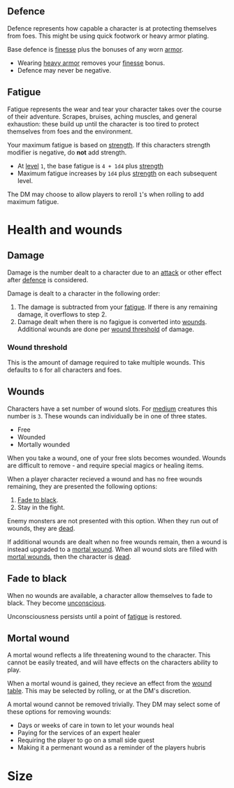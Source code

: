 
## Defence
Defence represents how capable a character is at protecting themselves from foes. This might be using quick footwork or heavy armor plating.

Base defence is [finesse](#Finesse) plus the bonuses of any worn [armor](items.md#Armor).
- Wearing [heavy armor](items.md#Heavy-armor) removes your [finesse](#Finesse) bonus.
- Defence may never be negative.

## Fatigue
Fatigue represents the wear and tear your character takes over the course of their adventure. Scrapes, bruises, aching muscles, and general exhaustion: these build up until the character is too tired to protect themselves from foes and the environment.

Your maximum fatigue is based on [strength](#Strength). If this characters strength modifier is negative, do **not** add strength.

 - At [level](#Level) `1`, the base fatigue is `4 + 1d4` plus [strength](#Strength)
 - Maximum fatigue increases by `1d4` plus [strength](#Strength) on each subsequent level.

The DM may choose to allow players to reroll `1`'s when rolling to add maximum fatigue.

# Health and wounds 
 
## Damage 
Damage is the number dealt to a character due to an [attack](rolls.md#Attack) or other effect after [defence](#Defence) is considered. 
 
Damage is dealt to a character in the following order: 
 1. The damage is subtracted from your [fatigue](#Fatigue). If there is any remaining damage, it overflows to step 2. 
 2. Damage dealt when there is no fagigue is converted into [wounds](#Wounds). Additional wounds are done per [wound threshold](#Wound-threshold) of damage. 
 
### Wound threshold 
This is the amount of damage required to take multiple wounds. This defaults to `6` for all characters and foes. 
 
## Wounds 
 
Characters have a set number of wound slots. For [medium](#Size) creatures this number is `3`. These wounds can individually be in one of three states. 
 - Free 
 - Wounded 
 - Mortally wounded 
 
When you take a wound, one of your free slots becomes wounded. Wounds are difficult to remove - and require special magics or healing items. 
 
When a player character recieved a wound and has no free wounds remaining, they are presented the following options: 
 1. [Fade to black](#Fade-to-black). 
 2. Stay in the fight. 
 
Enemy monsters are not presented with this option. When they run out of wounds, they are [dead](#statuses.md#Dead). 
 
If additional wounds are dealt when no free wounds remain, then a wound is instead upgraded to a [mortal wound](#Mortal-wound). When all wound slots are filled with [mortal wounds](#Mortal-wounds), then the character is [dead](statuses.md#Dead). 
 
## Fade to black 
 
When no wounds are available, a character allow themselves to fade to black. They become [unconscious](statuses.md#unconscious). 
 
Unconsciousness persists until a point of [fatigue](statuses.md#Fatigue) is restored. 
 
## Mortal wound 
 
A mortal wound reflects a life threatening wound to the character. This cannot be easily treated, and will have effects on the characters ability to play. 
 
When a mortal wound is gained, they recieve an effect from the [wound table](#Wound-table). This may be selected by rolling, or at the DM's discretion. 
 
A mortal wound cannot be removed trivially. They DM may select some of these options for removing wounds: 
 - Days or weeks of care in town to let your wounds heal 
 - Paying for the services of an expert healer 
 - Requiring the player to go on a small side quest 
 - Making it a permenant wound as a reminder of the players hubris 
 
# Size 
 
